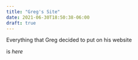 ```yaml
---
title: "Greg's Site"
date: 2021-06-30T18:50:38-06:00
draft: true
---
```


Everything that Greg decided to put on his website

is *here*
